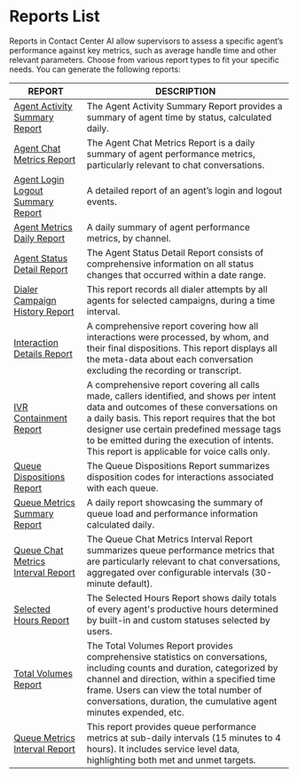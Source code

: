 # Reports List

Reports in Contact Center AI allow supervisors to assess a specific agent’s performance against key metrics, such as average handle time and other relevant parameters. Choose from various report types to fit your specific needs. You can generate the following reports:

| REPORT                                                          | DESCRIPTION                                                                                                                                                                                                                                                                                                                   |
|-----------------------------------------------------------------|-------------------------------------------------------------------------------------------------------------------------------------------------------------------------------------------------------------------------------------------------------------------------------------------------------------------------------|
| [Agent Activity Summary Report](../reports/agent-activity-summary-report.md)                              | The Agent Activity Summary Report provides a summary of agent time by status, calculated daily.                                                                                                                                                                                                                                |
| [Agent Chat Metrics Report](../reports/agent-chat-metrics-report.md)       | The Agent Chat Metrics Report is a daily summary of agent performance metrics, particularly relevant to chat conversations.                                                                                                                                                                                                    |
| [Agent Login Logout Summary Report](../reports/agent-login-logout-summary-report.md) | A detailed report of an agent’s login and logout events.                                                                                                                                                                                                                                                                       |
| [Agent Metrics Daily Report](../reports/agent-metrics-daily-report.md)     | A daily summary of agent performance metrics, by channel.                                                                                                                                                                                                                                                                      |
| [Agent Status Detail Report](../reports/agent-status-detail-report.md)     | The Agent Status Detail Report consists of comprehensive information on all status changes that occurred within a date range.                                                                                                                                                                                                  |
| [Dialer Campaign History Report](../reports/dialer-campaign-history-report.md) | This report records all dialer attempts by all agents for selected campaigns, during a time interval.                                                                                                                                                                                                                          |
| [Interaction Details Report](../reports/interaction-details-report.md)     | A comprehensive report covering how all interactions were processed, by whom, and their final dispositions. This report displays all the meta-data about each conversation excluding the recording or transcript.                                                                                                               |
| [IVR Containment Report](../reports/ivr-containment-report.md)             | A comprehensive report covering all calls made, callers identified, and shows per intent data and outcomes of these conversations on a daily basis. This report requires that the bot designer use certain predefined message tags to be emitted during the execution of intents. This report is applicable for voice calls only. |
| [Queue Dispositions Report](../reports/queue-dispositions-report.md)       | The Queue Dispositions Report summarizes disposition codes for interactions associated with each queue.                                                                                                                                                                                                                        |
| [Queue Metrics Summary Report](../reports/queue-metrics-summary-report.md) | A daily report showcasing the summary of queue load and performance information calculated daily.                                                                                                                                                                                                                              |
| [Queue Chat Metrics Interval Report](../reports/queue-chat-metrics-interval-report.md) | The Queue Chat Metrics Interval Report summarizes queue performance metrics that are particularly relevant to chat conversations, aggregated over configurable intervals (30-minute default).                                                                                                                                   |
| [Selected Hours Report](../reports/selected-hours-report.md)               | The Selected Hours Report shows daily totals of every agent's productive hours determined by built-in and custom statuses selected by users.                                                                                                                                                                                   |
| [Total Volumes Report](../reports/total-volumes-report.md)                 | The Total Volumes Report provides comprehensive statistics on conversations, including counts and duration, categorized by channel and direction, within a specified time frame. Users can view the total number of conversations, duration, the cumulative agent minutes expended, etc.                                          |
| [Queue Metrics Interval Report](../reports/queue-metrics-interval-report.md) | This report provides queue performance metrics at sub-daily intervals (15 minutes to 4 hours). It includes service level data, highlighting both met and unmet targets.                                                                                                                                                         |